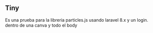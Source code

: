 
## Tiny ##

Es una prueba para la libreria particles.js usando laravel 8.x y un login. dentro de una canva y todo el body